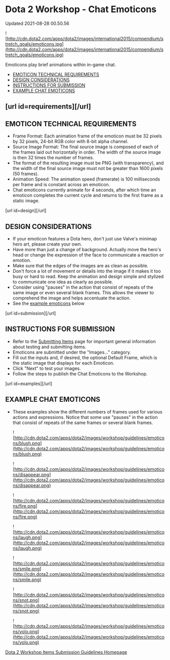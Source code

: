 # Dota 2 Workshop - Chat Emoticons
Updated 2021-08-28 00.50.56

  
  
![http://cdn.dota2.com/apps/dota2/images/international2015/compendium/stretch_goals/emoticons.jpg](http://cdn.dota2.com/apps/dota2/images/international2015/compendium/stretch_goals/emoticons.jpg)  
  
Emoticons play brief animations within in-game chat.  
  

* [EMOTICON TECHNICAL REQUIREMENTS](#requirements)
* [DESIGN CONSIDERATIONS](#design)
* [INSTRUCTIONS FOR SUBMISSION](#submission)
* [EXAMPLE CHAT EMOTICONS](#examples)

  
  
## [url id=requirements][/url]
## EMOTICON TECHNICAL REQUIREMENTS

* Frame Format: Each animation frame of the emoticon must be 32 pixels by 32 pixels, 24-bit RGB color with 8-bit alpha channel.
* Source Image Format: The final source image is composed of each of the frames laid out horizontally in order. The width of the source image is then 32 times the number of frames.
* The format of the resulting image must be PNG (with transparency), and the width of the final source image must not be greater than 1600 pixels (50 frames).
* Animation Speed: The animation speed (framerate) is 100 milliseconds per frame and is constant across an emoticon.
* Chat emoticons currently animate for 4 seconds, after which time an emoticon completes the current cycle and returns to the first frame as a static image.

  
  
[url id=design][/url]  
  
## DESIGN CONSIDERATIONS

* If your emoticon features a Dota hero, don't just use Valve's minimap hero art, please create your own.
* Have more than just a change of background. Actually move the hero's head or change the expression of the face to communicate a reaction or emotion.
* Make sure that the edges of the images are as clean as possible.
* Don't force a lot of movement or details into the image if it makes it too busy or hard to read. Keep the animation and design simple and stylized to communicate one idea as clearly as possible.
* Consider using "pauses" in the action that consist of repeats of the same image or even several blank frames. This allows the viewer to comprehend the image and helps accentuate the action.
* See the [example emoticons](#examples) below

  
  
[url id=submission][/url]  
  
## INSTRUCTIONS FOR SUBMISSION

* Refer to the [Submitting Items](https://help.steampowered.com/en/faqs/view/3E00-D38F-B793-7384) page for important general information about testing and submitting items.
* Emoticons are submitted under the "Images..." category.
* Fill out the inputs and, if desired, the optional Default Frame, which is the static image that displays for each Emoticon.
* Click "Next" to test your images.
* Follow the steps to publish the Chat Emoticons to the Workshop.

  
  
[url id=examples][/url]  
  
## EXAMPLE CHAT EMOTICONS

* These examples show the different numbers of frames used for various actions and expressions. Notice that some use "pauses" in the action that consist of repeats of the same frames or several blank frames.

  
  
  ![http://cdn.dota2.com/apps/dota2/images/workshop/guidelines/emoticons/blush.png](http://cdn.dota2.com/apps/dota2/images/workshop/guidelines/emoticons/blush.png)  
  
  ![http://cdn.dota2.com/apps/dota2/images/workshop/guidelines/emoticons/disappear.png](http://cdn.dota2.com/apps/dota2/images/workshop/guidelines/emoticons/disappear.png)  
  
  ![http://cdn.dota2.com/apps/dota2/images/workshop/guidelines/emoticons/fire.png](http://cdn.dota2.com/apps/dota2/images/workshop/guidelines/emoticons/fire.png)  
  
  ![http://cdn.dota2.com/apps/dota2/images/workshop/guidelines/emoticons/laugh.png](http://cdn.dota2.com/apps/dota2/images/workshop/guidelines/emoticons/laugh.png)    
  
  ![http://cdn.dota2.com/apps/dota2/images/workshop/guidelines/emoticons/smile.png](http://cdn.dota2.com/apps/dota2/images/workshop/guidelines/emoticons/smile.png)  
  
  ![http://cdn.dota2.com/apps/dota2/images/workshop/guidelines/emoticons/snot.png](http://cdn.dota2.com/apps/dota2/images/workshop/guidelines/emoticons/snot.png)  
  
  ![http://cdn.dota2.com/apps/dota2/images/workshop/guidelines/emoticons/yolo.png](http://cdn.dota2.com/apps/dota2/images/workshop/guidelines/emoticons/yolo.png)  
  
[Dota 2 Workshop Items Submission Guidelines Homepage](http://www.dota2.com/workshop/)  
  
